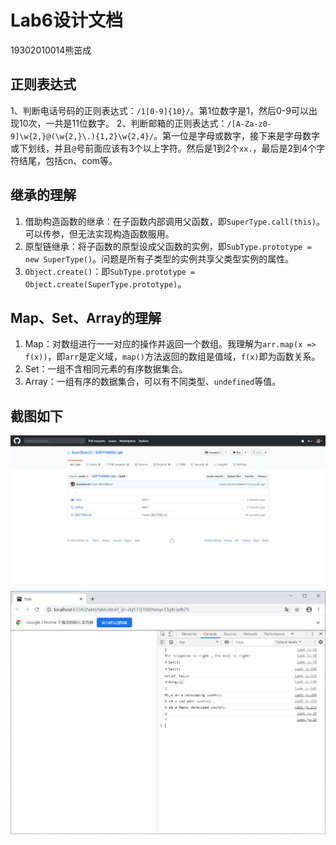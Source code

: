 # Lab6设计文档
19302010014熊茁成

## 正则表达式
1、判断电话号码的正则表达式：`/1[0-9]{10}/`。第1位数字是1，然后0-9可以出现10次，一共是11位数字。
2、判断邮箱的正则表达式：`/[A-Za-z0-9]\w{2,}@(\w{2,}\.){1,2}\w{2,4}/`。第一位是字母或数字，接下来是字母数字或下划线，并且`@`号前面应该有3个以上字符。然后是1到2个`xx.`，最后是2到4个字符结尾，包括cn、com等。

## 继承的理解
1. 借助构造函数的继承：在子函数内部调用父函数，即`SuperType.call(this)`。可以传参，但无法实现构造函数服用。
2. 原型链继承：将子函数的原型设成父函数的实例，即`SubType.prototype = new SuperType()`。问题是所有子类型的实例共享父类型实例的属性。
3. `Object.create()`：即`SubType.prototype = Object.create(SuperType.prototype)`。

## Map、Set、Array的理解
1. Map：对数组进行一一对应的操作并返回一个数组。我理解为`arr.map(x => f(x))`，即`arr`是定义域，`map()`方法返回的数组是值域，`f(x)`即为函数关系。
2. Set：一组不含相同元素的有序数据集合。
3. Array：一组有序的数据集合，可以有不同类型、`undefined`等值。

## 截图如下

![git截图](https://github.com/BeardBear02/SOFT130002_lab/blob/master/lab6/img/git.png)
![console截图](https://github.com/BeardBear02/SOFT130002_lab/blob/master/lab6/img/console.png)

